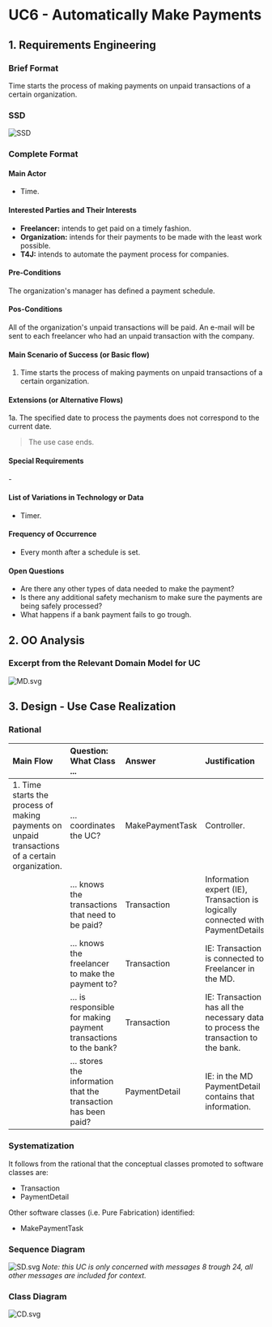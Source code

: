 # UC6 - Automatically Make Payments

## 1. Requirements Engineering

### Brief Format

Time starts the process of making payments on unpaid transactions of a certain organization.

### SSD
![SSD](SSD.svg)


### Complete Format

#### Main Actor

- Time.

#### Interested Parties and Their Interests
* **Freelancer:** intends to get paid on a timely fashion.
* **Organization:** intends for their payments to be made with the least work possible.
* **T4J:** intends to automate the payment process for companies.


#### Pre-Conditions
The organization's manager has defined a payment schedule.

#### Pos-Conditions
All of the organization's unpaid transactions will be paid.
An e-mail will be sent to each freelancer who had an unpaid transaction with the company.

#### Main Scenario of Success (or Basic flow)

1. Time starts the process of making payments on unpaid transactions of a certain organization.

#### Extensions (or Alternative Flows)

1a. The specified date to process the payments does not correspond to the current date.

> The use case ends.

#### Special Requirements
\-

#### List of Variations in Technology or Data

- Timer.

#### Frequency of Occurrence

- Every month after a schedule is set.

#### Open Questions

- Are there any other types of data needed to make the payment?
- Is there any additional safety mechanism to make sure the payments are being safely processed?
- What happens if a bank payment fails to go trough.

## 2. OO Analysis

### Excerpt from the Relevant Domain Model for UC

![MD.svg](MD.svg)

## 3. Design - Use Case Realization

### Rational

| Main Flow                                                                                     | Question: What Class ...                                       | Answer          | Justification               |
|:--------------                                                                                |:----------------------                                         |:----------      |:----------------------------|
|1. Time starts the process of making payments on unpaid transactions of a certain organization.| … coordinates the UC?                                          | MakePaymentTask | Controller. |
|                                                                                               | … knows the transactions that need to be paid?                | Transaction     | Information expert (IE), Transaction is logically connected with PaymentDetails. |
|                                                                                               | … knows the freelancer to make the payment to?                 | Transaction     | IE: Transaction is connected to Freelancer in the MD. |
|                                                                                               | … is responsible for making payment transactions to the bank?  | Transaction     | IE: Transaction has all the necessary data to process the transaction to the bank. |
|                                                                                               | … stores the information that the transaction has been paid?  | PaymentDetail   | IE: in the MD PaymentDetail contains that information. |

### Systematization

It follows from the rational that the conceptual classes promoted to software classes are:

 * Transaction
 * PaymentDetail


Other software classes (i.e. Pure Fabrication) identified:

 * MakePaymentTask


### Sequence Diagram

![SD.svg](SD.svg)
*Note: this UC is only concerned with messages 8 trough 24, all other messages are included for context.*

### Class Diagram

![CD.svg](CD.svg)

